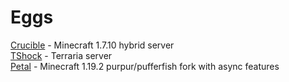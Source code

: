 # Eggs
<a href="https://raw.githubusercontent.com/erxson/pterodactyl-eggs-devbuild/master/egg-crucible.json">Crucible</a> - Minecraft 1.7.10 hybrid server <br>
<a href="https://raw.githubusercontent.com/erxson/pterodactyl-eggs-devbuild/master/egg-tshock-dev.json">TShock</a> - Terraria server <br>
<a href="https://raw.githubusercontent.com/erxson/pterodactyl-eggs-devbuild/master/egg-petal.json">Petal</a> - Minecraft 1.19.2 purpur/pufferfish fork with async features <br>
